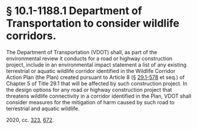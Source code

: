 # § 10.1-1188.1 Department of Transportation to consider wildlife corridors.

<p>The Department of Transportation (VDOT) shall, as part of the environmental review it conducts for a road or highway construction project, include in an environmental impact statement a list of any existing terrestrial or aquatic wildlife corridor identified in the Wildlife Corridor Action Plan (the Plan) created pursuant to Article 8 (§ <a href='/vacode/29.1-578/'>29.1-578</a> et seq.) of Chapter 5 of Title 29.1 that will be affected by such construction project. In the design options for any road or highway construction project that threatens wildlife connectivity in a corridor identified in the Plan, VDOT shall consider measures for the mitigation of harm caused by such road to terrestrial and aquatic wildlife.</p><p>2020, cc. <a href='http://lis.virginia.gov/cgi-bin/legp604.exe?201+ful+CHAP0323'>323</a>, <a href='http://lis.virginia.gov/cgi-bin/legp604.exe?201+ful+CHAP0672'>672</a>.</p>